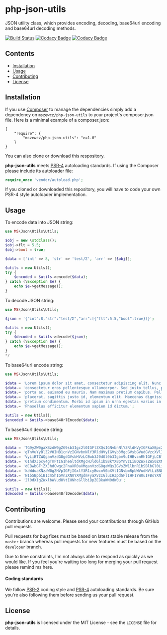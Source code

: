 # php-json-utils
JSON utility class, which provides encoding, decoding, base64url encoding and base64url decoding methods.

[![Build Status](https://travis-ci.com/mszewcz/php-json-utils.svg?token=SKHyUu7D9k2gxfy5aKpX&branch=develop)](https://travis-ci.com/mszewcz/php-json-utils)
[![Codacy Badge](https://api.codacy.com/project/badge/Grade/90ce8609235f4ef2898aa3b23a655a8e)](https://www.codacy.com?utm_source=github.com&amp;utm_medium=referral&amp;utm_content=mszewcz/php-json-utils&amp;utm_campaign=Badge_Grade)
[![Codacy Badge](https://api.codacy.com/project/badge/Coverage/90ce8609235f4ef2898aa3b23a655a8e)](https://www.codacy.com?utm_source=github.com&amp;utm_medium=referral&amp;utm_content=mszewcz/php-json-utils&amp;utm_campaign=Badge_Coverage)

## Contents
* [Installation](#Installation)
* [Usage](#Usage)
* [Contributing](#Contributing)
* [License](#License)


<a name="Installation"></a>
## Installation
If you use [Composer][composer] to manage the dependencies simply add a dependency on ```mszewcz/php-json-utils``` to 
your project's composer.json file. Here is a minimal example of a composer.json:
```
{
    "require": {
        "mszewcz/php-json-utils": ">=1.0"
    }
}
```
You can also clone or download this respository.

**php-json-utils** meets [PSR-4][psr4] autoloading standards. If using the Composer please include its autoloader file:
```php
require_once 'vendor/autoload.php';
```
If you cloned or downloaded this repository, you will have to code your own PSR-4 style autoloader implementation.

<a name="Usage"></a>
## Usage
To encode data into JSON string:
```php
use MS\Json\Utils\Utils;

$obj = new \stdClass();
$obj->flt = 5.5;
$obj->bool = true;

$data = ['int' => 8, 'str' => 'test/Ʃ', 'arr' => [$obj]];

$utils = new Utils();
try {
    $encoded = $utils->encode($data);
} catch (\Exception $e) {
    echo $e->getMessage();
}   
```

To decode JSON string:
```php
use MS\Json\Utils\Utils;

$json = '{"int":8,"str":"test/Ʃ","arr":[{"flt":5.5,"bool":true}]}';

$utils = new Utils();
try {
    $decoded = $utils->decode($json);
} catch (\Exception $e) {
    echo $e->getMessage();
}   
*/
```

To base64url encode string:
```php
use MS\Json\Utils\Utils;

$data = 'Lorem ipsum dolor sit amet, consectetur adipiscing elit. Nunc eget purus ';
$data.= 'consectetur eros pellentesque ullamcorper. Sed justo tellus, porttitor non ';
$data.= 'porta ac, euismod eu mauris. Nam maximus pretium dapibus. Pellentesque in elit ';
$data.= 'placerat, sagittis justo id, elementum elit. Maecenas dignissim dui ac lectus ';
$data.= 'pretium condimentum. Morbi id ipsum in urna egestas varius in vitae quam. ';
$data.= 'Phasellus efficitur elementum sapien id dictum.';

$utils = new Utils();
$encoded = $utils->base64UrlEncode($data);
```

To base64url decode string:
```php
use MS\Json\Utils\Utils;

$data = 'TG9yZW0gaXBzdW0gZG9sb3Igc2l0IGFtZXQsIGNvbnNlY3RldHVyIGFkaXBpc2NpbmcgZWxpdC4';
$data.= 'gTnVuYyBlZ2V0IHB1cnVzIGNvbnNlY3RldHVyIGVyb3MgcGVsbGVudGVzcXVlIHVsbGFtY29ycG';
$data.= 'VyLiBTZWQganVzdG8gdGVsbHVzLCBwb3J0dGl0b3Igbm9uIHBvcnRhIGFjLCBldWlzbW9kIGV1I';
$data.= 'G1hdXJpcy4gTmFtIG1heGltdXMgcHJldGl1bSBkYXBpYnVzLiBQZWxsZW50ZXNxdWUgaW4gZWxp';
$data.= 'dCBwbGFjZXJhdCwgc2FnaXR0aXMganVzdG8gaWQsIGVsZW1lbnR1bSBlbGl0LiBNYWVjZW5hcyB';
$data.= 'kaWduaXNzaW0gZHVpIGFjIGxlY3R1cyBwcmV0aXVtIGNvbmRpbWVudHVtLiBNb3JiaSBpZCBpcH';
$data.= 'N1bSBpbiB1cm5hIGVnZXN0YXMgdmFyaXVzIGluIHZpdGFlIHF1YW0uIFBoYXNlbGx1cyBlZmZpY';
$data.= '2l0dXIgZWxlbWVudHVtIHNhcGllbiBpZCBkaWN0dW0u';

$utils = new Utils();
$decoded = $utils->base64UrlDecode($data);
```

<a name="Contributing"></a>
## Contributing
Contributions are welcome. Please send your contributions through GitHub pull requests 

Pull requests for bug fixes must be based on latest stable release from the ```master``` branch whereas pull requests for new features must be based on the ```developer``` branch.

Due to time constraints, I'm not always able to respond as quickly as we would like. If you feel you're waiting too long for merging your pull request please remind ms here.

#### Coding standards
We follow [PSR-2][psr2] coding style and [PSR-4][psr4] autoloading standards. Be sure you're also following them before sending us your pull request.


<a name="License"></a>
## License
**php-json-utils** is licensed under the MIT License - see the ```LICENSE``` file for details.

[composer]:http://getcomposer.org/
[psr2]:http://www.php-fig.org/psr/psr-2/
[psr4]:http://www.php-fig.org/psr/psr-4/
